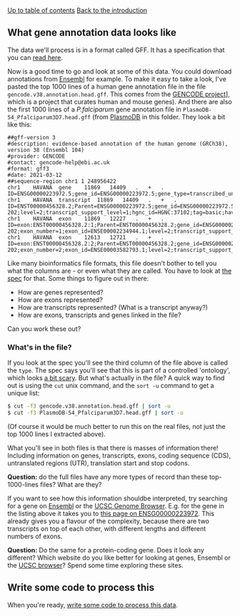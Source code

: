 [Up to table of contents](Introduction.md)
[Back to the introduction](Introduction.md)

## What gene annotation data looks like

The data we'll process is in a format called GFF. It has a specification that you can [read
here](https://m.ensembl.org/info/website/upload/gff3.html). 

Now is a good time to go and look at some of this data. You could download annotations from
[Ensembl](http://ftp.ensembl.org/pub/current_gff3/) for example. To make it easy to take a look,
I've pasted the top 1000 lines of a human gene annotation file in the file
`gencode.v38.annotation.head.gff`. This comes from the [GENCODE
project](https://www.gencodegenes.org)], which is a project that curates human and mouse genes).
And there are also the first 1000 lines of a *P.falciparum* gene annotation file in
`PlasmoDB-54_Pfalciparum3D7.head.gff` (from [PlasmoDB](https://plasmodb.org) in this folder. They
look a bit like this:

    ##gff-version 3
    #description: evidence-based annotation of the human genome (GRCh38), version 38 (Ensembl 104)
    #provider: GENCODE
    #contact: gencode-help@ebi.ac.uk
    #format: gff3
    #date: 2021-03-12
    ##sequence-region chr1 1 248956422
    chr1	HAVANA	gene	11869	14409	.	+	.	ID=ENSG00000223972.5;gene_id=ENSG00000223972.5;gene_type=transcribed_unprocessed_pseudogene;gene_name=DDX11L1;level=2;hgnc_id=HGNC:37102;havana_gene=OTTHUMG00000000961.2
    chr1	HAVANA	transcript	11869	14409	.	+	.	ID=ENST00000456328.2;Parent=ENSG00000223972.5;gene_id=ENSG00000223972.5;transcript_id=ENST00000456328.2;gene_type=transcribed_unprocessed_pseudogene;gene_name=DDX11L1;transcript_type=processed_transcript;transcript_name=DDX11L1-202;level=2;transcript_support_level=1;hgnc_id=HGNC:37102;tag=basic;havana_gene=OTTHUMG00000000961.2;havana_transcript=OTTHUMT00000362751.1
    chr1	HAVANA	exon	11869	12227	.	+	.	ID=exon:ENST00000456328.2:1;Parent=ENST00000456328.2;gene_id=ENSG00000223972.5;transcript_id=ENST00000456328.2;gene_type=transcribed_unprocessed_pseudogene;gene_name=DDX11L1;transcript_type=processed_transcript;transcript_name=DDX11L1-202;exon_number=1;exon_id=ENSE00002234944.1;level=2;transcript_support_level=1;hgnc_id=HGNC:37102;tag=basic;havana_gene=OTTHUMG00000000961.2;havana_transcript=OTTHUMT00000362751.1
    chr1	HAVANA	exon	12613	12721	.	+	.	ID=exon:ENST00000456328.2:2;Parent=ENST00000456328.2;gene_id=ENSG00000223972.5;transcript_id=ENST00000456328.2;gene_type=transcribed_unprocessed_pseudogene;gene_name=DDX11L1;transcript_type=processed_transcript;transcript_name=DDX11L1-202;exon_number=2;exon_id=ENSE00003582793.1;level=2;transcript_support_level=1;hgnc_id=HGNC:37102;tag=basic;havana_gene=OTTHUMG00000000961.2;havana_transcript=OTTHUMT00000362751.1

Like many bioinformatics file formats, this file doesn't bother to tell you what the columns are - or even what they
are called. You have to look at [the spec](https://m.ensembl.org/info/website/upload/gff3.html) for that. Some things
to figure out in there:

- How are genes represented?
- How are exons represented?
- How are transcripts represented?  (What is a transcript anyway?)
- How are exons, transcripts and genes linked in the file?

Can you work these out?

### What's in the file?

If you look at the spec you'll see the third column of the file above is called the `type`. The
spec says you'll see that this is part of a controlled 'ontology', which looks [a bit
scary](http://www.sequenceontology.org/so_wiki/index.php/Category:SO:SOFA). But what's actually in
the file? A quick way to find out is using the `cut` unix command, and the `sort -u` command to get
a unique list:

```sh
$ cut -f3 gencode.v38.annotation.head.gff | sort -u
$ cut -f3 PlasmoDB-54_Pfalciparum3D7.head.gff | sort -u
```

(Of course it would be much better to run this on the real files, not just the top 1000 lines I extracted above).

What you'll see in both files is that there is masses of information there! Including information on genes,
transcripts, exons, coding sequence (CDS), untranslated regions (UTR), translation start and stop codons.

**Question:** do the full files have any more types of record than these top-1000-lines files?  What are they?

If you want to see how this information shouldbe interpreted, try searching for a gene on
[Ensembl](http://www.ensembl.org/index.html) or the [UCSC Genome Browser](https://genome.ucsc.edu). E.g. for the gene
in the listing above it takes you to [this page on
ENSG00000223972](http://www.ensembl.org/Homo_sapiens/Gene/Summary?db=core;g=ENSG00000223972;r=1:11869-14409). This
already gives you a flavour of the complexity, because there are two transcripts on top of each other, with different
lengths and different numbers of exons.  

**Question:** Do the same for a protein-coding gene.  Does it look any different? Which website do you like better for
looking at genes, Ensembl or the [UCSC browser](https://genome.ucsc.edu)?  Spend some time exploring these sites.

## Write some code to process this

When you're ready, [write some code to process this data](Getting_started_writing_some_code.md).
